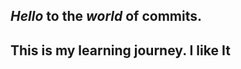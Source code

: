 *Hello* to the *world* of commits.
----------------------------------
This is my learning journey. **I like It**
----------------------------------
